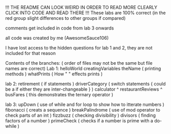 !!! THE README CAN LOOK WEIRD IN ORDER TO READ MORE CLEARLY CLICK INTO CODE AND READ THERE !!!
These labs are 100% correct (in the red group slight differences to other groups if compared)

comments get included in code from lab 3 onwards

all code was created by me (AwesomeSauce106)

I have lost access to the hidden questions for lab 1 and 2, they are not included for that reason

Contents of the branches:
( order of files may not be the same but file names are correct)
  Lab 1:
    helloWorld
    creatingVariables
    theName ( printing methods )
    whatPrints ( How " " effects prints )

  lab 2:
    retirement ( if statements )
    driverCategory ( switch statements { could be a if either they are inter-changeable }  ) 
    calculator       ^
    restaurantReviews ^
    busFares ( this demonstrates the ternary operator )
    
  lab 3:
  upDown ( use of while and for loop to show how to itterate numbers )
  fibonacci ( creats a sequence )
  breakPalindrome ( use of mod operator to check parts of an int )
  fizzbuzz ( checking divisibility )
  divisors ( finding factors of a number )
  primeCheck ( checks if a number is prime with a do-while )
